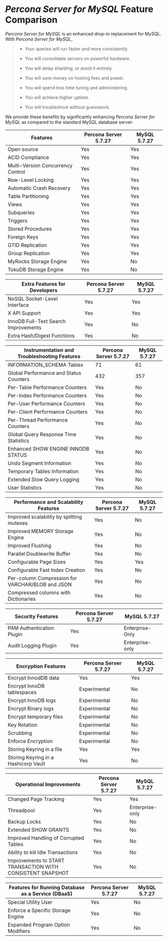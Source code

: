 # *Percona Server for MySQL* Feature Comparison

*Percona Server for MySQL* is an enhanced drop-in replacement for MySQL. With *Percona Server for MySQL*,

> 
> * Your queries will run faster and more consistently.


> * You will consolidate servers on powerful hardware.


> * You will delay sharding, or avoid it entirely.


> * You will save money on hosting fees and power.


> * You will spend less time tuning and administering.


> * You will achieve higher uptime.


> * You will troubleshoot without guesswork.

We provide these benefits by significantly enhancing *Percona Server for MySQL* as compared to the standard MySQL database server:

| Features                          | Percona Server 5.7.27 | MySQL 5.7.27 |
|-----------------------------------|-----------------------|--------------|
| Open source                       | Yes                   | Yes          |
| ACID Compliance                   | Yes                   | Yes          |
| Multi-Version Concurrency Control | Yes                   | Yes          |
| Row-Level Locking                 | Yes                   | Yes          |
| Automatic Crash Recovery          | Yes                   | Yes          |
| Table Partitioning                | Yes                   | Yes          |
| Views                             | Yes                   | Yes          |
| Subqueries                        | Yes                   | Yes          |
| Triggers                          | Yes                   | Yes          |
| Stored Procedures                 | Yes                   | Yes          |
| Foreign Keys                      | Yes                   | Yes          |
| GTID Replication                  | Yes                   | Yes          |
| Group Replication                 | Yes                   | Yes          |
| MyRocks Storage Engine            | Yes                   | No           |
| TokuDB Storage Engine             | Yes                   | No           |

| Extra Features for Developers        | Percona Server 5.7.27 | MySQL 5.7.27 |
|--------------------------------------|-----------------------|--------------|
| NoSQL Socket-Level Interface         | Yes                   | Yes          |
| X API Support                        | Yes                   | Yes          |
| InnoDB Full-Text Search Improvements | Yes                   | No           |
| Extra Hash/Digest Functions          | Yes                   | No           |


| Instrumentation and Troubleshooting Features | Percona Server 5.7.27 | MySQL 5.7.27 |
|----------------------------------------------|-----------------------|--------------|
| INFORMATION_SCHEMA Tables                    | 71                    | 61           |
| Global Performance and Status Counters       | 432                   | 357          |
| Per-Table Performance Counters               | Yes                   | No           |
| Per-Index Performance Counters               | Yes                   | No           |
| Per-User Performance Counters                | Yes                   | No           |
| Per-Client Performance Counters              | Yes                   | No           |
| Per-Thread Performance Counters              | Yes                   | No           |
| Global Query Response Time Statistics        | Yes                   | No           |
| Enhanced SHOW ENGINE INNODB STATUS           | Yes                   | No           |
| Undo Segment Information                     | Yes                   | No           |
| Temporary Tables Information                 | Yes                   | No           |
| Extended Slow Query Logging                  | Yes                   | No           |
| User Statistics                              | Yes                   | No           |

| Performance and Scalability Features             | Percona Server 5.7.27 | MySQL 5.7.27 |
|--------------------------------------------------|-----------------------|--------------|
| Improved scalability by splitting mutexes        | Yes                   | No           |
| Improved MEMORY Storage Engine                   | Yes                   | No           |
| Improved Flushing                                | Yes                   | No           |
| Parallel Doublewrite Buffer                      | Yes                   | No           |
| Configurable Page Sizes                          | Yes                   | Yes          |
| Configurable Fast Index Creation                 | Yes                   | No           |
| Per-column Compression for VARCHAR/BLOB and JSON | Yes                   | No           |
| Compressed columns with Dictionaries             | Yes                   | No           |

| Security Features         | Percona Server 5.7.27 | MySQL 5.7.27    |
|---------------------------|-----------------------|-----------------|
| PAM Authentication Plugin | Yes                   | Enterprise-Only |
| Audit Logging Plugin      | Yes                   | Enterprise-only |

| Encryption Features                  | Percona Server 5.7.27 | MySQL 5.7.27 |
|--------------------------------------|-----------------------|--------------|
| Encrypt InnodDB data                 | Yes                   | Yes          |
| Encrypt InnoDB tablespaces           | Experimental          | No           |
| Encrypt InnoDB logs                  | Experimental          | No           |
| Encrypt Binary logs                  | Experimental          | No           |
| Encrypt temporary files              | Experimental          | No           |
| Key Rotation                         | Experimental          | No           |
| Scrubbing                            | Experimental          | No           |
| Enforce Encryption                   | Experimental          | No           |
| Storing Keyring in a file            | Yes                   | Yes          |
| Storing Keyring in a Hashicorp Vault | Yes                   | No           |

 
| Operational Improvements                                   | Percona Server 5.7.27 | MySQL 5.7.27    |
|------------------------------------------------------------|-----------------------|-----------------|
| Changed Page Tracking                                      | Yes                   | Yes             |
| Threadpool                                                 | Yes                   | Enterprise-only |
| Backup Locks                                               | Yes                   | No              |
| Extended SHOW GRANTS                                       | Yes                   | No              |
| Improved Handling of Corrupted Tables                      | Yes                   | No              |
| Ability to kill Idle Transactions                          | Yes                   | No              |
| Improvements to START TRANSACTION WITH CONSISTENT SNAPSHOT | Yes                   | No              |

| Features for Running Database as a Service (DBaaS) | Percona Server 5.7.27 | MySQL 5.7.27 |
|----------------------------------------------------|-----------------------|--------------|
| Special Utility User                               | Yes                   | No           |
| Enforce a Specific Storage Engine                  | Yes                   | No           |
| Expanded Program Option Modifiers                  | Yes                   | No           |